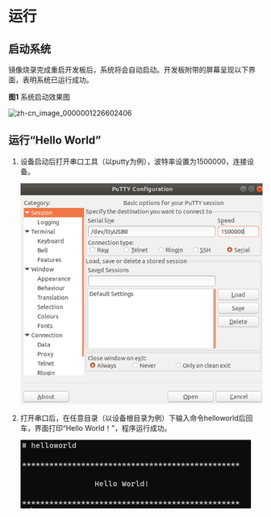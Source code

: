 # 运行


## 启动系统

镜像烧录完成重启开发板后，系统将会自动启动。开发板附带的屏幕呈现以下界面，表明系统已运行成功。

  **图1** 系统启动效果图

  ![zh-cn_image_0000001226602406](figures/zh-cn_image_0000001226602406.jpg)


## 运行“Hello World”

1. 设备启动后打开串口工具（以putty为例），波特率设置为1500000，连接设备。

   ![zh-cn_image_0000001226922310](figures/zh-cn_image_0000001226922310.png)

2. 打开串口后，在任意目录（以设备根目录为例）下输入命令helloworld后回车，界面打印“Hello World！”，程序运行成功。

   ![zh-cn_image_0000001271202465](figures/zh-cn_image_0000001271202465.png)

